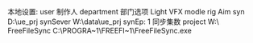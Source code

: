 本地设置:
user 制作人
department 部门选项
    Light
    VFX
    modle
    rig
    Aim
syn D:\\ue_prj
synSever W:\\data\\ue_prj
synEp: 1  同步集数
project W:\\
FreeFileSync C:\\PROGRA~1\\FREEFI~1\\FreeFileSync.exe
